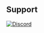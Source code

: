 ## Support
[![Discord](https://img.shields.io/badge/Discord-%237289DA.svg?style=for-the-badge&logo=discord&logoColor=white)](https://discord.gg/bezUJXdHKx)
